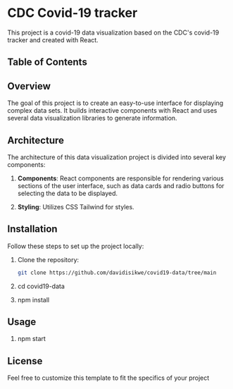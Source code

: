# CDC Covid-19 tracker

This project is a covid-19 data visualization based on the CDC's covid-19 tracker and created with React.

## Table of Contents

## Overview

The goal of this project is to create an easy-to-use interface for displaying complex data sets. It builds interactive components with React and uses several data visualization libraries to generate information.

## Architecture

The architecture of this data visualization project is divided into several key components:

1. **Components**: React components are responsible for rendering various sections of the user interface, such as data cards and radio buttons for selecting the data to be displayed.

2. **Styling**: Utilizes CSS Tailwind for styles.

## Installation

Follow these steps to set up the project locally:

1. Clone the repository:

   ```bash
   git clone https://github.com/davidisikwe/covid19-data/tree/main

   ```

2. cd covid19-data

3. npm install

## Usage

1. npm start

## License

Feel free to customize this template to fit the specifics of your project
